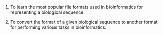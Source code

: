 
1. To learn the most popular file formats used in bioinformatics for representing a biological sequence.

2. To convert the format of a given biological sequence to another format for performing various tasks in bioinformatics.
